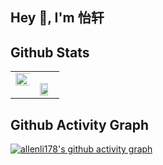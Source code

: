 ## Hey 👋, I'm 怡轩
  
## Github Stats  

<table><tr><td valign="top" width="50%">

<img src="https://github-readme-stats.vercel.app/api?username=wyxxxcat&show_icons=true&count_private=true&theme=onedark&hide_border=true" align="left" style="width: 110%" />

</td><td valign="top" width="50%">

<img src="https://github-readme-stats.vercel.app/api/top-langs/?username=wyxxxcat&hide_border=true&theme=onedark&layout=compact" align="left" style="width: 75%" /></td></tr></table>

## Github Activity Graph
[![allenli178's github activity graph](https://github-readme-activity-graph.vercel.app/graph?username=wyxxxcat&theme=vue)](https://github.com/ashutosh00710/github-readme-activity-graph)
